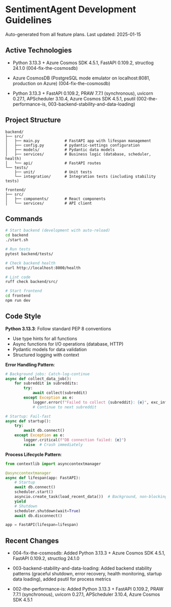 # SentimentAgent Development Guidelines

Auto-generated from all feature plans. Last updated: 2025-01-15

## Active Technologies
- Python 3.13.3 + Azure Cosmos SDK 4.5.1, FastAPI 0.109.2, structlog 24.1.0 (004-fix-the-cosmosdb)
- Azure CosmosDB (PostgreSQL mode emulator on localhost:8081, production on Azure) (004-fix-the-cosmosdb)

- Python 3.13.3 + FastAPI 0.109.2, PRAW 7.7.1 (synchronous), uvicorn 0.27.1, APScheduler 3.10.4, Azure Cosmos SDK 4.5.1, psutil (002-the-performance-is, 003-backend-stability-and-data-loading)

## Project Structure

```text
backend/
├── src/
│   ├── main.py           # FastAPI app with lifespan management
│   ├── config.py         # pydantic-settings configuration
│   ├── models/           # Pydantic data models
│   ├── services/         # Business logic (database, scheduler, health)
│   └── api/              # FastAPI routes
└── tests/
    ├── unit/             # Unit tests
    └── integration/      # Integration tests (including stability tests)

frontend/
├── src/
│   ├── components/       # React components
│   └── services/         # API client
```

## Commands

```bash
# Start backend (development with auto-reload)
cd backend
./start.sh

# Run tests
pytest backend/tests/

# Check backend health
curl http://localhost:8000/health

# Lint code
ruff check backend/src/

# Start frontend
cd frontend
npm run dev
```

## Code Style

**Python 3.13.3**: Follow standard PEP 8 conventions

- Use type hints for all functions
- Async functions for I/O operations (database, HTTP)
- Pydantic models for data validation
- Structured logging with context

**Error Handling Pattern**:

```python
# Background jobs: Catch-log-continue
async def collect_data_job():
    for subreddit in subreddits:
        try:
            await collect(subreddit)
        except Exception as e:
            logger.error(f"Failed to collect {subreddit}: {e}", exc_info=True)
            # Continue to next subreddit

# Startup: Fail-fast
async def startup():
    try:
        await db.connect()
    except Exception as e:
        logger.critical(f"DB connection failed: {e}")
        raise  # Crash immediately
```

**Process Lifecycle Pattern**:

```python
from contextlib import asynccontextmanager

@asynccontextmanager
async def lifespan(app: FastAPI):
    # Startup
    await db.connect()
    scheduler.start()
    asyncio.create_task(load_recent_data())  # Background, non-blocking
    yield
    # Shutdown
    scheduler.shutdown(wait=True)
    await db.disconnect()

app = FastAPI(lifespan=lifespan)
```

## Recent Changes
- 004-fix-the-cosmosdb: Added Python 3.13.3 + Azure Cosmos SDK 4.5.1, FastAPI 0.109.2, structlog 24.1.0

- 003-backend-stability-and-data-loading: Added backend stability patterns (graceful shutdown, error recovery, health monitoring, startup data loading), added psutil for process metrics
- 002-the-performance-is: Added Python 3.13.3 + FastAPI 0.109.2, PRAW 7.7.1 (synchronous), uvicorn 0.27.1, APScheduler 3.10.4, Azure Cosmos SDK 4.5.1

<!-- MANUAL ADDITIONS START -->
<!-- MANUAL ADDITIONS END -->
